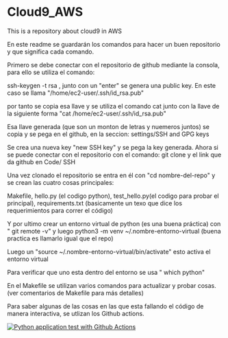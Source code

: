 # Cloud9_AWS
This is a repository about cloud9 in AWS

En este readme se guardarán los comandos para hacer un buen repositorio y que significa cada comando.

Primero se debe conectar con el repositorio de github mediante la consola, para ello se utiliza el comando:

ssh-keygen -t rsa , junto con un "enter" se genera una public key. En este caso se llama "/home/ec2-user/.ssh/id_rsa.pub"

por tanto se copia esa llave y se utiliza el comando cat junto con la llave de la siguiente forma "cat /home/ec2-user/.ssh/id_rsa.pub"

Esa llave generada (que son un monton de letras y nuemeros juntos) se copia y se pega en el github, en la seccion: settings/SSH and GPG keys

Se crea una nueva key "new SSH key" y se pega la key generada. Ahora si se puede conectar con el repositorio con el comando: git clone y el link que da github en Code/ SSH


Una vez clonado el repositorio se entra en él con "cd nombre-del-repo" y se crean las cuatro cosas principales: 

Makefile, 
hello.py (el codigo python),
test_hello.py(el codigo para probar el principal),
requirements.txt (basicamente un texo que dice los requerimientos para correr el código)

Y por ultimo crear un entorno virtual de python (es una buena práctica) con " git remote -v" y luego python3 -m venv ~/.nombre-entorno-virtual (buena practica es llamarlo igual que el repo)

Luego un "source ~/.nombre-entorno-virtual/bin/activate" esto activa el entorno virtual

Para verificar que uno esta dentro del entorno se usa " which python"



En el Makefile se utilizan varios comandos para actualizar y probar cosas. (ver comentarios de Makefile para más detalles)



Para saber algunas de las cosas en las que esta fallando el código de manera interactiva, se utlizan los Github actions.

[![Python application test with Github Actions](https://github.com/MatGod7/Cloud9_AWS/actions/workflows/main.yml/badge.svg)](https://github.com/MatGod7/Cloud9_AWS/actions/workflows/main.yml)


